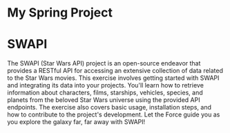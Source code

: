 # My Spring Project
  # SWAPI

The SWAPI (Star Wars API) project is an open-source endeavor that provides a RESTful API for accessing an extensive collection of data related to the Star Wars movies. This exercise involves getting started with SWAPI and integrating its data into your projects. You'll learn how to retrieve information about characters, films, starships, vehicles, species, and planets from the beloved Star Wars universe using the provided API endpoints. The exercise also covers basic usage, installation steps, and how to contribute to the project's development. Let the Force guide you as you explore the galaxy far, far away with SWAPI!